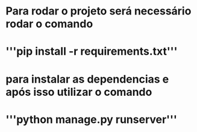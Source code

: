 # Para rodar o projeto será necessário rodar o comando 
#
# '''pip install -r requirements.txt'''
#  
# para instalar as dependencias e após isso utilizar o comando 
# 
# '''python manage.py runserver'''
# 